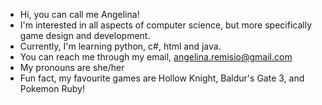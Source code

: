 - Hi, you can call me Angelina!
- I'm interested in all aspects of computer science, but more specifically game design and development.
- Currently, I'm learning python, c#, html and java.
- You can reach me through my email, angelina.remisio@gmail.com
- My pronouns are she/her
- Fun fact, my favourite games are Hollow Knight, Baldur's Gate 3, and Pokemon Ruby!
